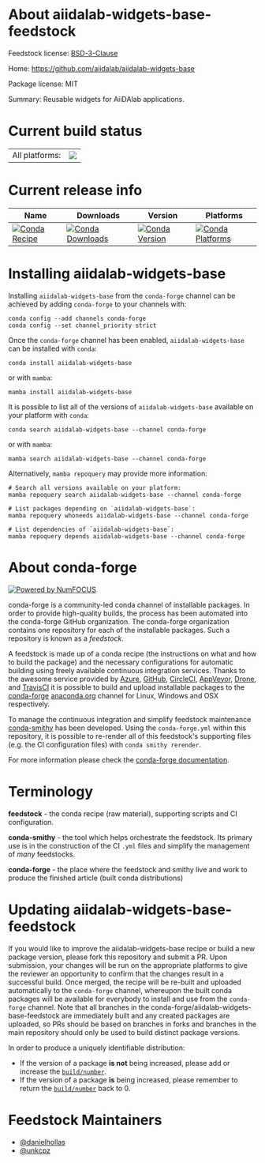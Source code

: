 About aiidalab-widgets-base-feedstock
=====================================

Feedstock license: [BSD-3-Clause](https://github.com/conda-forge/aiidalab-widgets-base-feedstock/blob/main/LICENSE.txt)

Home: https://github.com/aiidalab/aiidalab-widgets-base

Package license: MIT

Summary: Reusable widgets for AiiDAlab applications.

Current build status
====================


<table><tr><td>All platforms:</td>
    <td>
      <a href="https://dev.azure.com/conda-forge/feedstock-builds/_build/latest?definitionId=22929&branchName=main">
        <img src="https://dev.azure.com/conda-forge/feedstock-builds/_apis/build/status/aiidalab-widgets-base-feedstock?branchName=main">
      </a>
    </td>
  </tr>
</table>

Current release info
====================

| Name | Downloads | Version | Platforms |
| --- | --- | --- | --- |
| [![Conda Recipe](https://img.shields.io/badge/recipe-aiidalab--widgets--base-green.svg)](https://anaconda.org/conda-forge/aiidalab-widgets-base) | [![Conda Downloads](https://img.shields.io/conda/dn/conda-forge/aiidalab-widgets-base.svg)](https://anaconda.org/conda-forge/aiidalab-widgets-base) | [![Conda Version](https://img.shields.io/conda/vn/conda-forge/aiidalab-widgets-base.svg)](https://anaconda.org/conda-forge/aiidalab-widgets-base) | [![Conda Platforms](https://img.shields.io/conda/pn/conda-forge/aiidalab-widgets-base.svg)](https://anaconda.org/conda-forge/aiidalab-widgets-base) |

Installing aiidalab-widgets-base
================================

Installing `aiidalab-widgets-base` from the `conda-forge` channel can be achieved by adding `conda-forge` to your channels with:

```
conda config --add channels conda-forge
conda config --set channel_priority strict
```

Once the `conda-forge` channel has been enabled, `aiidalab-widgets-base` can be installed with `conda`:

```
conda install aiidalab-widgets-base
```

or with `mamba`:

```
mamba install aiidalab-widgets-base
```

It is possible to list all of the versions of `aiidalab-widgets-base` available on your platform with `conda`:

```
conda search aiidalab-widgets-base --channel conda-forge
```

or with `mamba`:

```
mamba search aiidalab-widgets-base --channel conda-forge
```

Alternatively, `mamba repoquery` may provide more information:

```
# Search all versions available on your platform:
mamba repoquery search aiidalab-widgets-base --channel conda-forge

# List packages depending on `aiidalab-widgets-base`:
mamba repoquery whoneeds aiidalab-widgets-base --channel conda-forge

# List dependencies of `aiidalab-widgets-base`:
mamba repoquery depends aiidalab-widgets-base --channel conda-forge
```


About conda-forge
=================

[![Powered by
NumFOCUS](https://img.shields.io/badge/powered%20by-NumFOCUS-orange.svg?style=flat&colorA=E1523D&colorB=007D8A)](https://numfocus.org)

conda-forge is a community-led conda channel of installable packages.
In order to provide high-quality builds, the process has been automated into the
conda-forge GitHub organization. The conda-forge organization contains one repository
for each of the installable packages. Such a repository is known as a *feedstock*.

A feedstock is made up of a conda recipe (the instructions on what and how to build
the package) and the necessary configurations for automatic building using freely
available continuous integration services. Thanks to the awesome service provided by
[Azure](https://azure.microsoft.com/en-us/services/devops/), [GitHub](https://github.com/),
[CircleCI](https://circleci.com/), [AppVeyor](https://www.appveyor.com/),
[Drone](https://cloud.drone.io/welcome), and [TravisCI](https://travis-ci.com/)
it is possible to build and upload installable packages to the
[conda-forge](https://anaconda.org/conda-forge) [anaconda.org](https://anaconda.org/)
channel for Linux, Windows and OSX respectively.

To manage the continuous integration and simplify feedstock maintenance
[conda-smithy](https://github.com/conda-forge/conda-smithy) has been developed.
Using the ``conda-forge.yml`` within this repository, it is possible to re-render all of
this feedstock's supporting files (e.g. the CI configuration files) with ``conda smithy rerender``.

For more information please check the [conda-forge documentation](https://conda-forge.org/docs/).

Terminology
===========

**feedstock** - the conda recipe (raw material), supporting scripts and CI configuration.

**conda-smithy** - the tool which helps orchestrate the feedstock.
                   Its primary use is in the construction of the CI ``.yml`` files
                   and simplify the management of *many* feedstocks.

**conda-forge** - the place where the feedstock and smithy live and work to
                  produce the finished article (built conda distributions)


Updating aiidalab-widgets-base-feedstock
========================================

If you would like to improve the aiidalab-widgets-base recipe or build a new
package version, please fork this repository and submit a PR. Upon submission,
your changes will be run on the appropriate platforms to give the reviewer an
opportunity to confirm that the changes result in a successful build. Once
merged, the recipe will be re-built and uploaded automatically to the
`conda-forge` channel, whereupon the built conda packages will be available for
everybody to install and use from the `conda-forge` channel.
Note that all branches in the conda-forge/aiidalab-widgets-base-feedstock are
immediately built and any created packages are uploaded, so PRs should be based
on branches in forks and branches in the main repository should only be used to
build distinct package versions.

In order to produce a uniquely identifiable distribution:
 * If the version of a package **is not** being increased, please add or increase
   the [``build/number``](https://docs.conda.io/projects/conda-build/en/latest/resources/define-metadata.html#build-number-and-string).
 * If the version of a package **is** being increased, please remember to return
   the [``build/number``](https://docs.conda.io/projects/conda-build/en/latest/resources/define-metadata.html#build-number-and-string)
   back to 0.

Feedstock Maintainers
=====================

* [@danielhollas](https://github.com/danielhollas/)
* [@unkcpz](https://github.com/unkcpz/)

